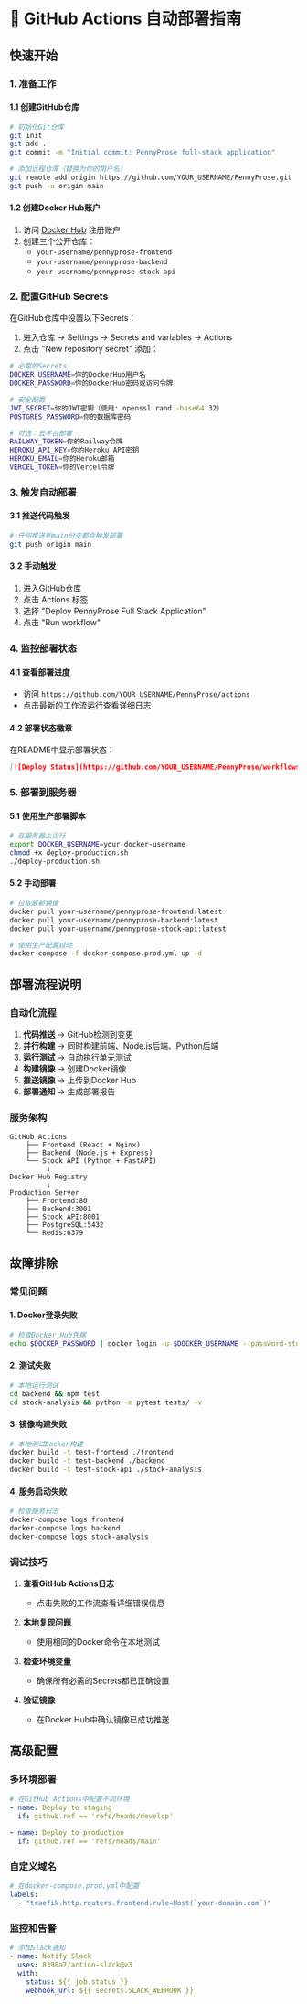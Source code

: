 # 🚀 GitHub Actions 自动部署指南

## 快速开始

### 1. 准备工作

#### 1.1 创建GitHub仓库
```bash
# 初始化Git仓库
git init
git add .
git commit -m "Initial commit: PennyProse full-stack application"

# 添加远程仓库（替换为你的用户名）
git remote add origin https://github.com/YOUR_USERNAME/PennyProse.git
git push -u origin main
```

#### 1.2 创建Docker Hub账户
1. 访问 [Docker Hub](https://hub.docker.com/) 注册账户
2. 创建三个公开仓库：
   - `your-username/pennyprose-frontend`
   - `your-username/pennyprose-backend`
   - `your-username/pennyprose-stock-api`

### 2. 配置GitHub Secrets

在GitHub仓库中设置以下Secrets：

1. 进入仓库 → Settings → Secrets and variables → Actions
2. 点击 "New repository secret" 添加：

```bash
# 必需的Secrets
DOCKER_USERNAME=你的DockerHub用户名
DOCKER_PASSWORD=你的DockerHub密码或访问令牌

# 安全配置
JWT_SECRET=你的JWT密钥（使用: openssl rand -base64 32）
POSTGRES_PASSWORD=你的数据库密码

# 可选：云平台部署
RAILWAY_TOKEN=你的Railway令牌
HEROKU_API_KEY=你的Heroku API密钥
HEROKU_EMAIL=你的Heroku邮箱
VERCEL_TOKEN=你的Vercel令牌
```

### 3. 触发自动部署

#### 3.1 推送代码触发
```bash
# 任何推送到main分支都会触发部署
git push origin main
```

#### 3.2 手动触发
1. 进入GitHub仓库
2. 点击 Actions 标签
3. 选择 "Deploy PennyProse Full Stack Application"
4. 点击 "Run workflow"

### 4. 监控部署状态

#### 4.1 查看部署进度
- 访问 `https://github.com/YOUR_USERNAME/PennyProse/actions`
- 点击最新的工作流运行查看详细日志

#### 4.2 部署状态徽章
在README中显示部署状态：
```markdown
[![Deploy Status](https://github.com/YOUR_USERNAME/PennyProse/workflows/Deploy%20PennyProse%20Full%20Stack%20Application/badge.svg)](https://github.com/YOUR_USERNAME/PennyProse/actions)
```

### 5. 部署到服务器

#### 5.1 使用生产部署脚本
```bash
# 在服务器上运行
export DOCKER_USERNAME=your-docker-username
chmod +x deploy-production.sh
./deploy-production.sh
```

#### 5.2 手动部署
```bash
# 拉取最新镜像
docker pull your-username/pennyprose-frontend:latest
docker pull your-username/pennyprose-backend:latest
docker pull your-username/pennyprose-stock-api:latest

# 使用生产配置启动
docker-compose -f docker-compose.prod.yml up -d
```

## 部署流程说明

### 自动化流程
1. **代码推送** → GitHub检测到变更
2. **并行构建** → 同时构建前端、Node.js后端、Python后端
3. **运行测试** → 自动执行单元测试
4. **构建镜像** → 创建Docker镜像
5. **推送镜像** → 上传到Docker Hub
6. **部署通知** → 生成部署报告

### 服务架构
```
GitHub Actions
    ├── Frontend (React + Nginx)
    ├── Backend (Node.js + Express)
    └── Stock API (Python + FastAPI)
         ↓
Docker Hub Registry
         ↓
Production Server
    ├── Frontend:80
    ├── Backend:3001
    ├── Stock API:8001
    ├── PostgreSQL:5432
    └── Redis:6379
```

## 故障排除

### 常见问题

#### 1. Docker登录失败
```bash
# 检查Docker Hub凭据
echo $DOCKER_PASSWORD | docker login -u $DOCKER_USERNAME --password-stdin
```

#### 2. 测试失败
```bash
# 本地运行测试
cd backend && npm test
cd stock-analysis && python -m pytest tests/ -v
```

#### 3. 镜像构建失败
```bash
# 本地测试Docker构建
docker build -t test-frontend ./frontend
docker build -t test-backend ./backend
docker build -t test-stock-api ./stock-analysis
```

#### 4. 服务启动失败
```bash
# 检查服务日志
docker-compose logs frontend
docker-compose logs backend
docker-compose logs stock-analysis
```

### 调试技巧

1. **查看GitHub Actions日志**
   - 点击失败的工作流查看详细错误信息

2. **本地复现问题**
   - 使用相同的Docker命令在本地测试

3. **检查环境变量**
   - 确保所有必需的Secrets都已正确设置

4. **验证镜像**
   - 在Docker Hub中确认镜像已成功推送

## 高级配置

### 多环境部署
```yaml
# 在GitHub Actions中配置不同环境
- name: Deploy to staging
  if: github.ref == 'refs/heads/develop'
  
- name: Deploy to production
  if: github.ref == 'refs/heads/main'
```

### 自定义域名
```yaml
# 在docker-compose.prod.yml中配置
labels:
  - "traefik.http.routers.frontend.rule=Host(`your-domain.com`)"
```

### 监控和告警
```yaml
# 添加Slack通知
- name: Notify Slack
  uses: 8398a7/action-slack@v3
  with:
    status: ${{ job.status }}
    webhook_url: ${{ secrets.SLACK_WEBHOOK }}
```
